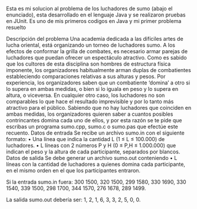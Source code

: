 Esta es mi solucion al problema de los luchadores de sumo (abajo el enunciado), esta desarrollado en el lenguaje Java y se realizaron pruebas en JUnit.
Es uno de mis primeros codigos en Java y mi primer problema resuelto

Descripción del problema
Una academia dedicada a las difíciles artes de
lucha oriental, está organizando un torneo de
luchadores sumo.
A los efectos de conformar la grilla de
combates, es necesario armar parejas de
luchadores que puedan ofrecer un espectáculo atractivo. Como es sabido que los
cultores de esta disciplina son hombres de
estructura física imponente, los organizadores habitualmente arman duplas de
combatientes estableciendo comparaciones
relativas a sus alturas y pesos.
Por experiencia, los organizadores saben que
un combatiente ‘domina’ a otro si lo supera en
ambas medidas, o bien si lo iguala en peso y lo
supera en altura, o viceversa. En cualquier otro
caso, los luchadores no son comparables lo que
hace el resultado imprevisible y por lo tanto más
atractivo para el público.
Sabiendo que no hay luchadores que
coinciden en ambas medidas, los organizadores
quieren saber a cuantos posibles contrincantes
domina cada uno de ellos, y por esta razón se te
pide que escribas un programa sumo.cpp,
sumo.c o sumo.pas que efectúe este recuento.
Datos de entrada
Se recibe un archivo sumo.in con el
siguiente formato:
• Una línea que indica la cantidad L (1 ≤
L ≤ 100.000) de luchadores.
• L líneas con 2 números P y H (0 ≤ P,H
≤ 1.000.000) que indican el peso y la altura
de cada participante, separados por
blancos.
Datos de salida
Se debe generar un archivo sumo.out
conteniendo
• L líneas con la cantidad de luchadores a
quienes domina cada participante, en el
mismo orden en el que los participantes
entraron.


Si la entrada sumo.in fuera:
300 1500,
320 1500,
299 1580,
330 1690,
330 1540,
339 1500,
298 1700,
344 1570,
276 1678,
289 1499.

La salida sumo.out debería ser:
1,
2,
1,
6,
3,
3,
2,
5,
0,
0.
